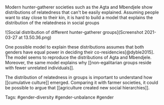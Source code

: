 Modern hunter-gatherer societies such as the Agta and Mbendjele show distributions of relatedness that can't be easily explained. Assuming people want to stay close to their kin, it is hard to build a model that explains the distribution of the relatedness in social groups

![Social distribution of different hunter-gatherer groups](Screenshot 2021-03-27 at 13.50.36.png)

One possible model to explain these distributions assumes that both genders have equal power in deciding their co-residencies[@dyble2015]. The model seems to reproduce the distributions of Agta and Mbendjele. Moreover, the same model explains why [[non-egalitarian groups reside with fewer unrelated individuals]]. 

The distribution of relatedness in groups is important to understand how [[cumulative culture]] emerged. Comparing it with farmer societies, it could be possible to argue that [[agriculture created new social hierarchies]]. 

Tags: #gender-diversity #gender-unbalance #gender